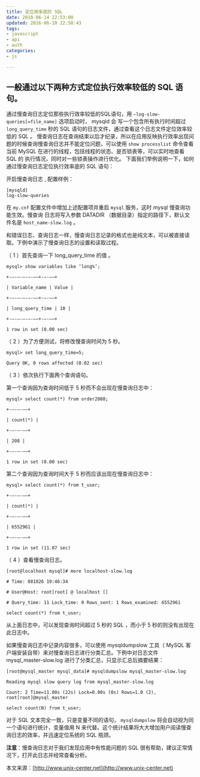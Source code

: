 ```yaml
---
title: 定位效率底的 SQL
date: 2010-06-14 22:53:00
updated: 2016-06-10 22:58:43
tags: 
- javascript
- api
- auth
categories: 
- js

---
```

## 一般通过以下两种方式定位执行效率较低的 SQL 语句。

通过慢查询日志定位那些执行效率较低的SQL语句，用 `—log-slow-queries[=file_name]` 选项启动时， mysqld 会 写一个包含所有执行时间超过 `long_query_time` 秒的 SQL 语句的日志文件，通过查看这个日志文件定位效率较低的 SQL 。
慢查询日志在查询结束以后才纪录，所以在应用反映执行效率出现问题的时候查询慢查询日志并不能定位问题，可以使用 `show processlist` 命令查看当前 MySQL 在进行的线程，包括线程的状态、是否锁表等，可以实时地查看 SQL 的 执行情况，同时对一些锁表操作进行优化。
下面我们举例说明一下，如何通过慢查询日志定位执行效率底的 SQL 语句：

开启慢查询日志 , 配置样例：
```
[mysqld]
log-slow-queries
```
在 `my.cnf` 配置文件中增加上述配置项并重启 `mysql` 服务，这时 mysql 慢查询功能生效。慢查询 日志将写入参数 DATADIR （数据目录）指定的路径下，默认文件名是 `host_name-slow.log` 。


<!--more-->


和错误日志、查询日志一样，慢查询日志记录的格式也是纯文本，可以被直接读取。下例中演示了慢查询日志的设置和读取过程。

（ 1 ）首先查询一下 long_query_time 的值 。
```
mysql> show variables like ‘long%’;

+-—-—-—-—-——+-—-—–+

| Variable_name | Value |

+-—-—-—-—-——+-—-—–+

| long_query_time | 10 |

+-—-—-—-—-——+-—-—–+

1 row in set (0.00 sec)
```
（ 2 ）为了方便测试，将修改慢查询时间为 5 秒。
```
mysql> set long_query_time=5;

Query OK, 0 rows affected (0.02 sec)
```
（ 3 ）依次执行下面两个查询语句。

第一个查询因为查询时间低于 5 秒而不会出现在慢查询日志中：
```
mysql> select count(*) from order2008;

+-—-—-—–+

| count(*) |

+-—-—-—–+

| 208 |

+-—-—-—–+

1 row in set (0.00 sec)
```
第二个查询因为查询时间大于 5 秒而应该出现在慢查询日志中：
```
mysql> select count(*) from t_user;

+-—-—-—–+

| count(*) |

+-—-—-—–+

| 6552961 |

+-—-—-—–+

1 row in set (11.07 sec)
```
（ 4 ）查看慢查询日志。
```
[root@localhost mysql]# more localhost-slow.log

# Time: 081026 19:46:34

# User@Host: root[root] @ localhost []

# Query_time: 11 Lock_time: 0 Rows_sent: 1 Rows_examined: 6552961

select count(*) from t_user;
```
从上面日志中，可以发现查询时间超过 5 秒的 SQL ，而小于 5 秒的则没有出现在此日志中。

如果慢查询日志中记录内容很多，可以使用 mysqldumpslow 工具（ MySQL 客户端安装自带）来对慢查询日志进行分类汇总。下例中对日志文件 mysql_master-slow.log 进行了分类汇总，只显示汇总后摘要结果：
```
[root@mysql_master mysql_data]# mysqldumpslow mysql_master-slow.log

Reading mysql slow query log from mysql_master-slow.log

Count: 2 Time=11.00s (22s) Lock=0.00s (0s) Rows=1.0 (2), root[root]@mysql_master

select count(N) from t_user;
```
对于 SQL 文本完全一致，只是变量不同的语句， `mysqldumpslow` 将会自动视为同一个语句进行统计，变量值用 N 来代替。这个统计结果将大大增加用户阅读慢查询日志的效率，并迅速定位系统的 SQL 瓶颈。

**注意**：慢查询日志对于我们发现应用中有性能问题的 SQL 很有帮助，建议正常情况下，打开此日志并经常查看分析。

本文来源：[http://www.unix-center.net](http://www.unix-center.net)